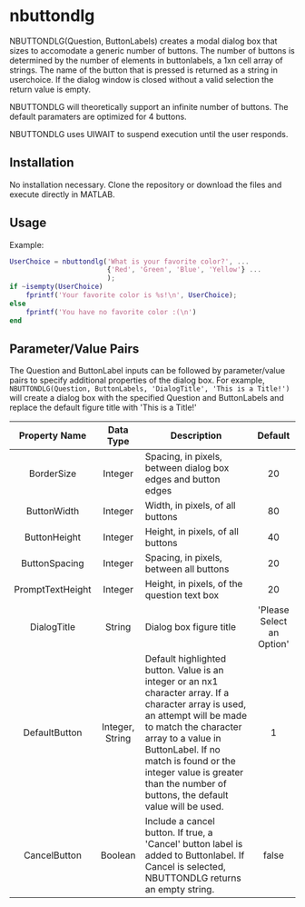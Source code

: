# nbuttondlg

NBUTTONDLG(Question, ButtonLabels) creates a modal dialog box that sizes to accomodate a generic number of buttons. The number of buttons is determined by the number of elements in buttonlabels, a 1xn cell array of strings. The name of the button that is pressed is returned as a string in userchoice. If the dialog window is closed without a valid selection the return value is empty.

NBUTTONDLG will theoretically support an infinite number of buttons. The default paramaters are optimized for 4 buttons.

NBUTTONDLG uses UIWAIT to suspend execution until the user responds.

## Installation

No installation necessary. Clone the repository or download the files and execute directly in MATLAB.

## Usage

Example:

```matlab
UserChoice = nbuttondlg('What is your favorite color?', ...
                        {'Red', 'Green', 'Blue', 'Yellow'} ...
                        );
if ~isempty(UserChoice)
    fprintf('Your favorite color is %s!\n', UserChoice);
else
    fprintf('You have no favorite color :(\n')
end
````

## Parameter/Value Pairs

The Question and ButtonLabel inputs can be followed by parameter/value pairs to specify additional properties of the dialog box. For example, `NBUTTONDLG(Question, ButtonLabels, 'DialogTitle', 'This is a Title!')` will create a dialog box with the specified Question and ButtonLabels and replace the default figure title with 'This is a Title!'

Property Name    | Data Type       | Description | Default
:---:            | :---:           | ---         | :---:
BorderSize       | Integer         | Spacing, in pixels, between dialog box edges and button edges | 20
ButtonWidth      | Integer         | Width, in pixels, of all buttons | 80
ButtonHeight     | Integer         | Height, in pixels, of all buttons | 40
ButtonSpacing    | Integer         | Spacing, in pixels, between all buttons | 20
PromptTextHeight | Integer         | Height, in pixels, of the question text box | 20
DialogTitle      | String          | Dialog box figure title | 'Please Select an Option'
DefaultButton    | Integer, String | Default highlighted button. Value is an integer or an nx1 character array. If a character array is used, an attempt will be made to match the character array to a value in ButtonLabel. If no match is found or the integer value is greater than the number of buttons, the default value will be used. | 1
CancelButton     | Boolean         | Include a cancel button. If true, a 'Cancel' button label is added to Buttonlabel. If Cancel is selected, NBUTTONDLG returns an empty string. | false
